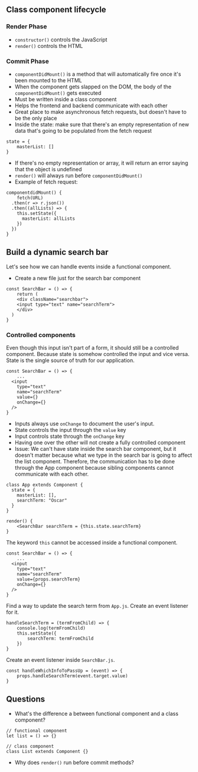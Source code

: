 ## Class component lifecycle
### Render Phase
* `constructor()` controls the JavaScript
* `render()` controls the HTML

### Commit Phase
* `componentDidMount()` is a method that will automatically fire once it's been mounted to the HTML
* When the component gets slapped on the DOM, the body of the `componentDidMount()` gets executed
* Must be written inside a class component
* Helps the frontend and backend communicate with each other
* Great place to make asynchronous fetch requests, but doesn't have to be the only place
* Inside the state: make sure that there's an empty representation of new data that's going to be populated from the fetch request
```
state = {
	masterList: []
}
```
* If there's no empty representation or array, it will return an error saying that the object is undefined
* `render()` will always run before `componentDidMount()`
* Example of fetch request:
```
componentdidMount() {
	fetch(URL)
  .then(r => r.json())
  .then((allLists) => {
    this.setState({
      masterList: allLists
    })
  })
}
```

## Build a dynamic search bar
Let's see how we can handle events inside a functional component.
* Create a new file just for the search bar component

```
const SearchBar = () => {
	return (
    <div className="searchbar">
    <input type="text" name="searchTerm">
    </div>
  )
}

```

### Controlled components
Even though this input isn't part of a form, it should still be a controlled component. Because state is somehow controlled the input and vice versa.
State is the single source of truth for our application.

```
const SearchBar = () => {
	...
  <input
    type="text"
    name="searchTerm"
    value={}
    onChange={}
  />
}
```
* Inputs always use `onChange` to document the user's input.
* State controls the input through the `value` key
* Input controls state through the `onChange` key
* Having one over the other will not create a fully controlled component
* Issue: We can't have state inside the search bar component, but it doesn't matter because what we type in the search bar is going to affect the list component. Therefore, the communication has to be done through the App component because sibling components cannot communicate with each other.

```
class App extends Component {
  state = {
    masterList: [],
    searchTerm: "Oscar"
  }
}

render() {
	<SearchBar searchTerm = {this.state.searchTerm}
}
```
The keyword `this` cannot be accessed inside a functional component.

```
const SearchBar = () => {
	...
  <input
    type="text"
    name="searchTerm"
    value={props.searchTerm}
    onChange={}
  />
}
```
Find a way to update the search term from `App.js`. Create an event listener for it.
```
handleSearchTerm = (termFromChild) => {
	console.log(termFromChild)
    this.setState({
    	searchTerm: termFromChild
    })
}
```
Create an event listener inside `SearchBar.js`.
```
const handleWhichInfoToPassUp = (event) => {
	props.handleSearchTerm(event.target.value)
}
```

## Questions
* What's the difference a between functional component and a class component?
```
// functional component
let list = () => {}

// class component
class List extends Component {}
```
* Why does `render()` run before commit methods?